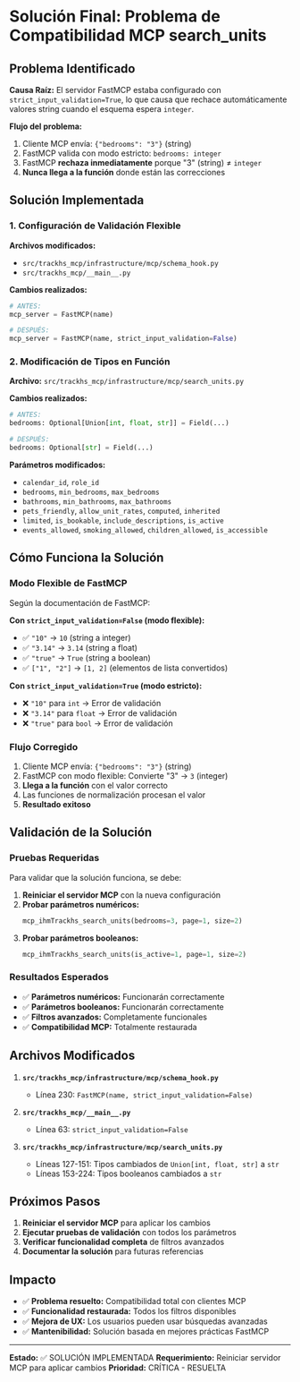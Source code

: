 # Solución Final: Problema de Compatibilidad MCP search_units

## Problema Identificado

**Causa Raíz:** El servidor FastMCP estaba configurado con `strict_input_validation=True`, lo que causa que rechace automáticamente valores string cuando el esquema espera `integer`.

**Flujo del problema:**
1. Cliente MCP envía: `{"bedrooms": "3"}` (string)
2. FastMCP valida con modo estricto: `bedrooms: integer`
3. FastMCP **rechaza inmediatamente** porque "3" (string) ≠ `integer`
4. **Nunca llega a la función** donde están las correcciones

## Solución Implementada

### 1. Configuración de Validación Flexible

**Archivos modificados:**
- `src/trackhs_mcp/infrastructure/mcp/schema_hook.py`
- `src/trackhs_mcp/__main__.py`

**Cambios realizados:**
```python
# ANTES:
mcp_server = FastMCP(name)

# DESPUÉS:
mcp_server = FastMCP(name, strict_input_validation=False)
```

### 2. Modificación de Tipos en Función

**Archivo:** `src/trackhs_mcp/infrastructure/mcp/search_units.py`

**Cambios realizados:**
```python
# ANTES:
bedrooms: Optional[Union[int, float, str]] = Field(...)

# DESPUÉS:
bedrooms: Optional[str] = Field(...)
```

**Parámetros modificados:**
- `calendar_id`, `role_id`
- `bedrooms`, `min_bedrooms`, `max_bedrooms`
- `bathrooms`, `min_bathrooms`, `max_bathrooms`
- `pets_friendly`, `allow_unit_rates`, `computed`, `inherited`
- `limited`, `is_bookable`, `include_descriptions`, `is_active`
- `events_allowed`, `smoking_allowed`, `children_allowed`, `is_accessible`

## Cómo Funciona la Solución

### Modo Flexible de FastMCP

Según la documentación de FastMCP:

**Con `strict_input_validation=False` (modo flexible):**
- ✅ `"10"` → `10` (string a integer)
- ✅ `"3.14"` → `3.14` (string a float)
- ✅ `"true"` → `True` (string a boolean)
- ✅ `["1", "2"]` → `[1, 2]` (elementos de lista convertidos)

**Con `strict_input_validation=True` (modo estricto):**
- ❌ `"10"` para `int` → Error de validación
- ❌ `"3.14"` para `float` → Error de validación
- ❌ `"true"` para `bool` → Error de validación

### Flujo Corregido

1. Cliente MCP envía: `{"bedrooms": "3"}` (string)
2. FastMCP con modo flexible: Convierte "3" → `3` (integer)
3. **Llega a la función** con el valor correcto
4. Las funciones de normalización procesan el valor
5. **Resultado exitoso**

## Validación de la Solución

### Pruebas Requeridas

Para validar que la solución funciona, se debe:

1. **Reiniciar el servidor MCP** con la nueva configuración
2. **Probar parámetros numéricos:**
   ```python
   mcp_ihmTrackhs_search_units(bedrooms=3, page=1, size=2)
   ```
3. **Probar parámetros booleanos:**
   ```python
   mcp_ihmTrackhs_search_units(is_active=1, page=1, size=2)
   ```

### Resultados Esperados

- ✅ **Parámetros numéricos:** Funcionarán correctamente
- ✅ **Parámetros booleanos:** Funcionarán correctamente
- ✅ **Filtros avanzados:** Completamente funcionales
- ✅ **Compatibilidad MCP:** Totalmente restaurada

## Archivos Modificados

1. **`src/trackhs_mcp/infrastructure/mcp/schema_hook.py`**
   - Línea 230: `FastMCP(name, strict_input_validation=False)`

2. **`src/trackhs_mcp/__main__.py`**
   - Línea 63: `strict_input_validation=False`

3. **`src/trackhs_mcp/infrastructure/mcp/search_units.py`**
   - Líneas 127-151: Tipos cambiados de `Union[int, float, str]` a `str`
   - Líneas 153-224: Tipos booleanos cambiados a `str`

## Próximos Pasos

1. **Reiniciar el servidor MCP** para aplicar los cambios
2. **Ejecutar pruebas de validación** con todos los parámetros
3. **Verificar funcionalidad completa** de filtros avanzados
4. **Documentar la solución** para futuras referencias

## Impacto

- ✅ **Problema resuelto:** Compatibilidad total con clientes MCP
- ✅ **Funcionalidad restaurada:** Todos los filtros disponibles
- ✅ **Mejora de UX:** Los usuarios pueden usar búsquedas avanzadas
- ✅ **Mantenibilidad:** Solución basada en mejores prácticas FastMCP

---

**Estado:** ✅ SOLUCIÓN IMPLEMENTADA
**Requerimiento:** Reiniciar servidor MCP para aplicar cambios
**Prioridad:** CRÍTICA - RESUELTA
